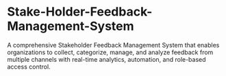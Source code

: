 # Stake-Holder-Feedback-Management-System
A comprehensive Stakeholder Feedback Management System that enables organizations to collect, categorize, manage, and analyze feedback from multiple channels with real-time analytics, automation, and role-based access control.
